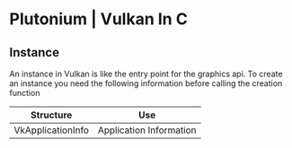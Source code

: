 # Plutonium | Vulkan In C



## Instance
An instance in Vulkan is like the entry point for the graphics api.
To create an instance you need the following information before calling the creation function

| Structure | Use |
| -- | -- |
| VkApplicationInfo | Application Information |


